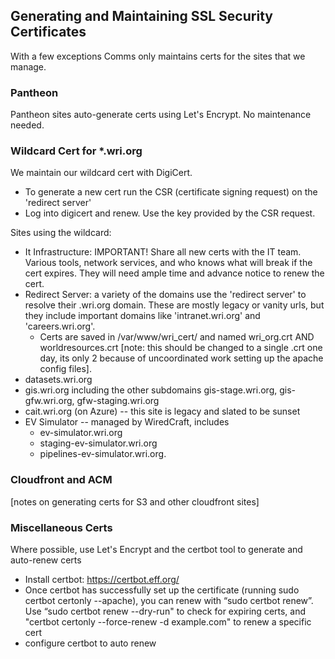 ## Generating and Maintaining SSL Security Certificates

With a few exceptions Comms only maintains certs for the sites that we manage.

### Pantheon

Pantheon sites auto-generate certs using Let's Encrypt. No maintenance needed.

### Wildcard Cert for *.wri.org

We maintain our wildcard cert with DigiCert. 
  * To generate a new cert run the CSR (certificate signing request) on the 'redirect server'
  * Log into digicert and renew. Use the key provided by the CSR request. 

Sites using the wildcard:

* It Infrastructure: IMPORTANT! Share all new certs with the IT team. Various tools, network services, and who knows what will break if the cert expires. They will need ample time and advance notice to renew the cert.
* Redirect Server: a variety of the domains use the 'redirect server' to resolve their .wri.org domain. These are mostly legacy or vanity urls, but they include important domains like 'intranet.wri.org' and 'careers.wri.org'.
  * Certs are saved in /var/www/wri_cert/ and named wri_org.crt AND worldresources.crt [note: this should be changed to a single .crt one day, its only 2 because of uncoordinated work setting up the apache config files]. 
* datasets.wri.org
* gis.wri.org including the other subdomains gis-stage.wri.org, gis-gfw.wri.org, gfw-staging.wri.org
* cait.wri.org (on Azure) -- this site is legacy and slated to be sunset
* EV Simulator -- managed by WiredCraft, includes
  * ev-simulator.wri.org  
  * staging-ev-simulator.wri.org 
  * pipelines-ev-simulator.wri.org.  

### Cloudfront and ACM

[notes on generating certs for S3 and other cloudfront sites]

### Miscellaneous Certs

Where possible, use Let's Encrypt and the certbot tool to generate and auto-renew certs
* Install certbot: https://certbot.eff.org/ 
* Once certbot has successfully set up the certificate (running sudo certbot certonly --apache), you can renew with “sudo certbot renew”. Use “sudo certbot renew --dry-run" to check for expiring certs, and "certbot certonly --force-renew -d example.com" to renew a specific cert
* configure certbot to auto renew

